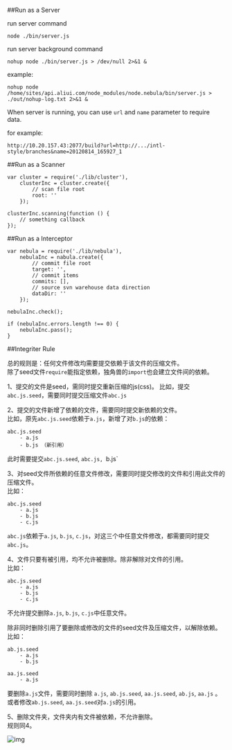 ##Run as a Server

run server command

	node ./bin/server.js
	
run server background command 

	nohup node ./bin/server.js > /dev/null 2>&1 &

example:

	nohup node /home/sites/api.aliui.com/node_modules/node.nebula/bin/server.js > ./out/nohup-log.txt 2>&1 &
	
When server is running, you can use `url` and `name` parameter to require data.

for example:

	http://10.20.157.43:2077/build?url=http://.../intl-style/branches&name=20120814_165927_1
	
##Run as a Scanner

	var cluster = require('./lib/cluster'),
		clusterInc = cluster.create({
			// scan file root 
			root: ''
		});
		
	clusterInc.scanning(function () {
		// something callback
	});
		
##Run as a Interceptor

	var nebula = require('./lib/nebula'),
		nebulaInc = nabula.create({
			// commit file root
			target: '',
			// commit items
			commits: [],
			// source svn warehouse data direction
			dataDir: ''
		});
		
	nebulaInc.check();
	
	if (nebulaInc.errors.length !== 0) {
		nebulaInc.pass();
	}

##Integriter Rule

总的规则是：任何文件修改均需要提交依赖于该文件的压缩文件。  
除了seed文件`require`能指定依赖，独角兽的`import`也会建立文件间的依赖。

1、提交的文件是seed，需同时提交重新压缩的js(css)。	
比如，提交`abc.js.seed`，需要同时提交压缩文件`abc.js`

2、提交的文件新增了依赖的文件，需要同时提交新依赖的文件。  
比如，原先`abc.js.seed`依赖于`a.js`，新增了对`b.js`的依赖：

	abc.js.seed
		- a.js
		- b.js （新引用）

此时需要提交`abc.js.seed`, `abc.js, `b.js`

3、对seed文件所依赖的任意文件修改，需要同时提交修改的文件和引用此文件的压缩文件。  
比如：

	abc.js.seed
		- a.js
		- b.js
		- c.js

`abc.js`依赖于`a.js`, `b.js`, `c.js`，对这三个中任意文件修改，都需要同时提交`abc.js`。

4、文件只要有被引用，均不允许被删除。除非解除对文件的引用。  
比如：

	abc.js.seed
		- a.js
		- b.js
		- c.js

不允许提交删除`a.js`, `b.js`, `c.js`中任意文件。

除非同时删除引用了要删除或修改的文件的seed文件及压缩文件，以解除依赖。  
比如：

	ab.js.seed
		- a.js
		- b.js

	aa.js.seed
		- a.js

要删除`a.js`文件，需要同时删除 `a.js`, `ab.js.seed`, `aa.js.seed`, `ab.js`, `aa.js` 。或者修改`ab.js.seed`, `aa.js.seed`对`a.js`的引用。

5、删除文件夹，文件夹内有文件被依赖，不允许删除。  
规则同4。


![img](http://farm9.staticflickr.com/8346/8206909007_9678e37093_b.jpg)

